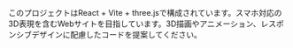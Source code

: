 <!-- Use this file to provide workspace-specific custom instructions to Copilot. For more details, visit https://code.visualstudio.com/docs/copilot/copilot-customization#_use-a-githubcopilotinstructionsmd-file -->

このプロジェクトはReact + Vite + three.jsで構成されています。スマホ対応の3D表現を含むWebサイトを目指しています。3D描画やアニメーション、レスポンシブデザインに配慮したコードを提案してください。
